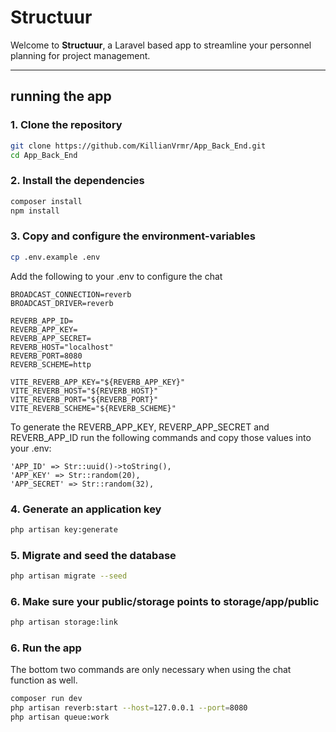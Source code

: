 # Structuur

Welcome to **Structuur**, a Laravel based app to streamline your personnel planning for project management.

---

## running the app

### 1. Clone the repository
```bash
git clone https://github.com/KillianVrmr/App_Back_End.git
cd App_Back_End
```

### 2. Install the dependencies
```bash
composer install
npm install
```

### 3. Copy and configure the environment-variables
```bash
cp .env.example .env
```
Add the following to your .env to configure the chat
```
BROADCAST_CONNECTION=reverb
BROADCAST_DRIVER=reverb

REVERB_APP_ID=
REVERB_APP_KEY=
REVERB_APP_SECRET=
REVERB_HOST="localhost"
REVERB_PORT=8080
REVERB_SCHEME=http

VITE_REVERB_APP_KEY="${REVERB_APP_KEY}"
VITE_REVERB_HOST="${REVERB_HOST}"
VITE_REVERB_PORT="${REVERB_PORT}"
VITE_REVERB_SCHEME="${REVERB_SCHEME}"
```
To generate the REVERB_APP_KEY, REVERP_APP_SECRET and REVERB_APP_ID run the following commands and copy those values into your .env:
```
'APP_ID' => Str::uuid()->toString(),
'APP_KEY' => Str::random(20),
'APP_SECRET' => Str::random(32),
```
### 4. Generate an application key
```bash
php artisan key:generate
```

### 5. Migrate and seed the database
```bash
php artisan migrate --seed
```
### 6. Make sure your public/storage points to storage/app/public
```bash
php artisan storage:link
```
### 6. Run the app
The bottom two commands are only necessary when using the chat function as well.
```bash
composer run dev
php artisan reverb:start --host=127.0.0.1 --port=8080
php artisan queue:work

```
